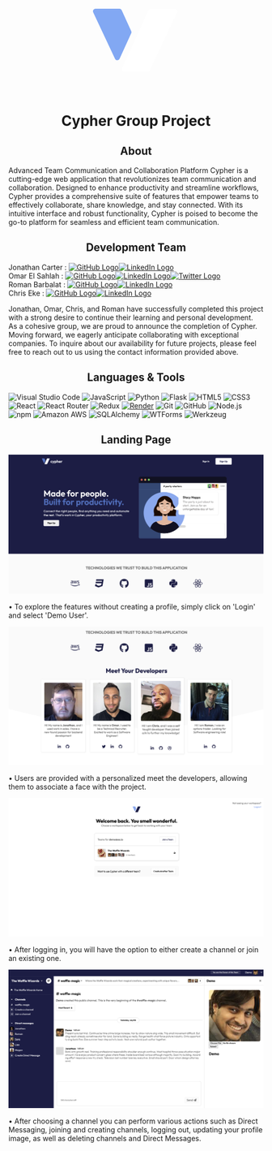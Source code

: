 <p align="center">
    <svg width="200" height="200" viewBox="0 0 200 200" fill="none" xmlns="http://www.w3.org/2000/svg">
<path fill-rule="evenodd" clip-rule="evenodd" d="M15.4415 45.1306C13.8795 41.8142 16.299 38 19.9649 38H67.2163C69.1741 38 70.9517 39.1426 71.7648 40.9235L90.5769 82.1311C91.179 83.4499 91.179 84.9652 90.5769 86.284L67.6143 136.583C65.8464 140.456 60.3564 140.488 58.5425 136.637L15.4415 45.1306ZM115.7 155.336C114.267 158.378 116.486 161.876 119.848 161.876V161.876C123.186 161.876 125.406 158.423 124.019 155.386V155.386C122.398 151.834 117.363 151.804 115.7 155.336V155.336Z" fill="#5a8cf0bf"/>
<path d="M124.75 40.9236C125.563 39.1426 127.34 38.0001 129.298 38.0001H176.55C180.215 38.0001 182.635 41.8143 181.073 45.1306L127.436 159.006C126.611 160.758 124.849 161.876 122.912 161.876H77.3114C73.6714 161.876 71.2513 158.11 72.763 154.799L124.75 40.9236Z" fill="white"/>
</svg>

   </p>
   <h1 align="center">Cypher Group Project</h1>

<h2 align="center">About</h2>
   <p>Advanced Team Communication and Collaboration Platform
Cypher is a cutting-edge web application that revolutionizes team communication and collaboration. Designed to enhance productivity and streamline workflows, Cypher provides a comprehensive suite of features that empower teams to effectively collaborate, share knowledge, and stay connected. With its intuitive interface and robust functionality, Cypher is poised to become the go-to platform for seamless and efficient team communication. </p>

   <h2 align="center">Development Team</h2>
  <p>Jonathan Carter :  <a href="https://github.com/FullStackin"><img src="https://github.githubassets.com/images/modules/logos_page/GitHub-Mark.png" alt="GitHub Logo" width="20"></a><a href="https://www.linkedin.com/omarelsahlah"><img src="https://upload.wikimedia.org/wikipedia/commons/thumb/f/f9/Linkedin_Shiny_Icon.svg/640px-Linkedin_Shiny_Icon.svg.png" alt="LinkedIn Logo" width="20"></a><br> Omar El Sahlah : <a href="https://github.com/FullStackin"><img src="https://github.githubassets.com/images/modules/logos_page/GitHub-Mark.png" alt="GitHub Logo" width="20"></a><a href="https://www.linkedin.com/omarelsahlah"><img src="https://upload.wikimedia.org/wikipedia/commons/thumb/f/f9/Linkedin_Shiny_Icon.svg/640px-Linkedin_Shiny_Icon.svg.png" alt="LinkedIn Logo" width="20"></a><a href="https://twitter.com/TallTechTitan"><img src="https://upload.wikimedia.org/wikipedia/commons/6/6f/Logo_of_Twitter.svg" alt="Twitter Logo" width="20"></a><br> Roman Barbalat : <a href="https://github.com/FullStackin"><img src="https://github.githubassets.com/images/modules/logos_page/GitHub-Mark.png" alt="GitHub Logo" width="20"></a><a href="https://www.linkedin.com/omarelsahlah"><img src="https://upload.wikimedia.org/wikipedia/commons/thumb/f/f9/Linkedin_Shiny_Icon.svg/640px-Linkedin_Shiny_Icon.svg.png" alt="LinkedIn Logo" width="20"></a><br> Chris Eke : <a href="https://github.com/FullStackin"><img src="https://github.githubassets.com/images/modules/logos_page/GitHub-Mark.png" alt="GitHub Logo" width="20"></a><a href="https://www.linkedin.com/omarelsahlah"><img src="https://upload.wikimedia.org/wikipedia/commons/thumb/f/f9/Linkedin_Shiny_Icon.svg/640px-Linkedin_Shiny_Icon.svg.png" alt="LinkedIn Logo" width="20"></a><br></p>
   </p>
Jonathan, Omar, Chris, and Roman have successfully completed this project with a strong desire to continue their learning and personal development. As a cohesive group, we are proud to announce the completion of Cypher. Moving forward, we eagerly anticipate collaborating with exceptional companies. To inquire about our availability for future projects, please feel free to reach out to us using the contact information provided above.
</p>

   <h2 align="center">Languages & Tools</h2>

![Visual Studio Code](https://img.shields.io/badge/Visual%20Studio%20Code-0078d7.svg?style=for-the-badge&logo=visual-studio-code&logoColor=white)
![JavaScript](https://img.shields.io/badge/javascript-%23323330.svg?style=for-the-badge&logo=javascript&logoColor=%23F7DF1E)
![Python](https://img.shields.io/badge/python-3670A0?style=for-the-badge&logo=python&logoColor=ffdd54)
![Flask](https://img.shields.io/badge/flask-%23000.svg?style=for-the-badge&logo=flask&logoColor=white)
![HTML5](https://img.shields.io/badge/html5-%23E34F26.svg?style=for-the-badge&logo=html5&logoColor=white)
![CSS3](https://img.shields.io/badge/css3-%231572B6.svg?style=for-the-badge&logo=css3&logoColor=white)
![React](https://img.shields.io/badge/react-%2320232a.svg?style=for-the-badge&logo=react&logoColor=%2361DAFB)
![React Router](https://img.shields.io/badge/React_Router-CA4245?style=for-the-badge&logo=react-router&logoColor=white)
![Redux](https://img.shields.io/badge/redux-%23593d88.svg?style=for-the-badge&logo=redux&logoColor=white)
[![Render](https://img.shields.io/badge/render-%23430098.svg?style=for-the-badge&logo=render&logoColor=white)](https://render.com)
![Git](https://img.shields.io/badge/git-%23F05033.svg?style=for-the-badge&logo=git&logoColor=white)
![GitHub](https://img.shields.io/badge/GitHub-100000?style=for-the-badge&logo=github&logoColor=white)
![Node.js](https://img.shields.io/badge/node.js-6DA55F?style=for-the-badge&logo=node.js&logoColor=white)
![npm](https://img.shields.io/badge/npm-CB3837?style=for-the-badge&logo=npm&logoColor=white)
![Amazon AWS](https://img.shields.io/badge/Amazon_AWS-232F3E?style=for-the-badge&logo=amazon-aws&logoColor=white)
![SQLAlchemy](https://img.shields.io/badge/SQLAlchemy-%23FFCA28.svg?style=for-the-badge&logo=SQLAlchemy&logoColor=white)
![WTForms](https://img.shields.io/badge/WTForms-%23F7981D.svg?style=for-the-badge&logo=WTForms&logoColor=white)
![Werkzeug](https://img.shields.io/badge/Werkzeug-%23000000.svg?style=for-the-badge&logo=Werkzeug&logoColor=white)


 <h2 align="center">Landing Page</h2>

<img src="./react-app/src/assets/landingPage.png" alt="The landing page"/>
<p>&#8226; To explore the features without creating a profile, simply click on 'Login' and select 'Demo User'.</p>


<img src="./react-app/src/assets/AboutUs.png" alt="The landing page"/>
<p>
  &#8226; Users are provided with a personalized meet the developers, allowing them to associate a face with the project.
</p>

<img src="./react-app/src/assets/Channel_cRt_SlcT.png" alt="The landing page"/>
<p>
&#8226; After logging in, you will have the option to either create a channel or join an existing one.
</p>

<img src="./react-app/src/assets/Full_access.png" alt="The landing page"/>
<p>
&#8226; After choosing a channel you can perform various actions such as Direct Messaging, joining and creating channels, logging out, updating your profile image, as well as deleting channels and Direct Messages.
</p>
